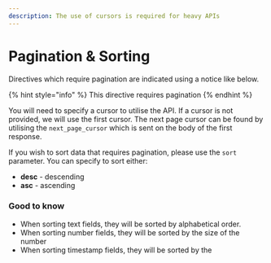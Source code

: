 ```yaml
---
description: The use of cursors is required for heavy APIs
---
```


# Pagination & Sorting

Directives which require pagination are indicated using a notice like below.

{% hint style="info" %}
This directive requires pagination
{% endhint %}

You will need to specify a cursor to utilise the API. If a cursor is not provided, we will use the first cursor. The next page cursor can be found by utilising the `next_page_cursor` which is sent on the body of the first response. 

If you wish to sort data that requires pagination, please use the `sort` parameter. You can specify to sort either:

* **desc** - descending
* **asc** - ascending

### Good to know

* When sorting text fields, they will be sorted by alphabetical order.
* When sorting number fields, they will be sorted by the size of the number
* When sorting timestamp fields, they will be sorted by the 

